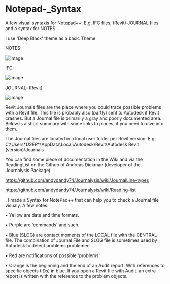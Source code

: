 # Notepad-_Syntax
A few visual syntaxis for Notepad++. E.g. IFC files, (Revit) JOURNAL files and a syntax for NOTES

I use 'Deep Black' theme as a basic Theme

NOTES:

![image](https://user-images.githubusercontent.com/7262482/125967327-5d27ae05-c043-4a11-89b3-d7260e953fbc.png)

IFC:

![image](https://user-images.githubusercontent.com/7262482/125968730-2fe615d1-a9a2-490d-81a7-aa03cebe4e20.png)

JOURNAL: (Revit)

![image](https://user-images.githubusercontent.com/7262482/125970900-c4863394-1e1c-47ba-ba5f-ba1fd60c429d.png)


Revit Journals files are the place where you could trace possible problems with a Revit file.
This file is probably also (partly) sent to Autodesk if Revit crashes.
But a Journal file is primarily a gray and poorly documented area.
Below is a short summary with some links to places, if you need to dive into them.


The Journal files are located in a local user folder per Revit version. E.g:
C:\Users\**USER**\AppData\Local\Autodesk\Revit\Autodesk Revit (version)\Journals

You can find some piece of documentation in the Wiki and via the ReadingList on the Github of Andreas Diekman (developer of the Journalysis Package).

https://github.com/andydandy74/Journalysis/wiki/JournalLine-types

https://github.com/andydandy74/Journalysis/wiki/Reading-list


.
I made a Syntax for NotePad++ that can help you to check a Journal file visualy. A few notes:

• Yellow are date and time formats.

• Purple are 'commands' and such.

• Blue (SLOG) are contact moments of the LOCAL file with the CENTRAL file. 
The combination of Journal File and SLOG file is sometimes used by Autodesk to detect problems problemen

• Red are notifications of possible 'problems'

• Orange is the beginning and the end of an Audit report. 
With references to specific objects (IDs) in blue. 
If you open a Revit file with Audit, an extra report is written with the reference to the problem objects.
